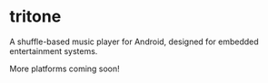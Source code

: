 # tritone
A shuffle-based music player for Android, designed for embedded entertainment systems.

More platforms coming soon!
